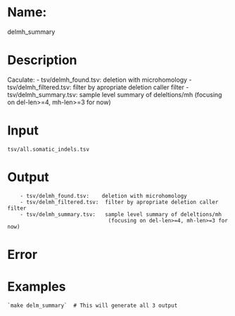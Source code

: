 # Name: 
   delmh_summary

# Description
   Caculate:
    - tsv/delmh_found.tsv:    deletion with microhomology
    - tsv/delmh_filtered.tsv:  filter by apropriate deletion caller filter
    - tsv/delmh_summary.tsv:   sample level summary of deleltions/mh
                                (focusing on del-len>=4, mh-len>=3 for now)

# Input
    tsv/all.somatic_indels.tsv

# Output
```
    - tsv/delmh_found.tsv:    deletion with microhomology
    - tsv/delmh_filtered.tsv:  filter by apropriate deletion caller filter
    - tsv/delmh_summary.tsv:   sample level summary of deleltions/mh
                                (focusing on del-len>=4, mh-len>=3 for now)
```

# Error

# Examples
    `make delm_summary`  # This will generate all 3 output 
